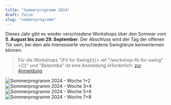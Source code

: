```yaml
---
title: "Sommerprogramm 2024"
draft: false
slug: "sommerprogramm"
---
```


Dieses Jahr gibt es wieder verschiedene Workshops über den Sommer vom **5. August bis zum 29. September**. Der Abschluss wird der Tag der offenen Tür sein, bei dem alle Interessierte verschiedene Swingtänze kennenlernen können.

> Für die Workshops "[Fit for Swing]({{< ref "/workshop-fit-for-swing" >}})" und "Balzomba" ist eine Anmeldung erforderlich: [zur Anmeldung](https://scl.swinggeeks.de/SCL2024-08/)

![Sommerprogramm 2024 - Woche 1+2](../Sommerprogramm_Woche_1+2_v3.jpg)
![Sommerprogramm 2024 - Woche 3+4](../Sommerprogramm_Woche_3+4_v3.jpg)
![Sommerprogramm 2024 - Woche 5+6](../Sommerprogramm_Woche_5+6_v3.jpg)
![Sommerprogramm 2024 - Woche 7+8](../Sommerprogramm_Woche_7+8_v3.jpg)
